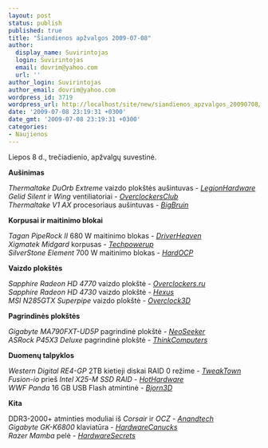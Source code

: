 ```yaml
---
layout: post
status: publish
published: true
title: "Šiandienos apžvalgos 2009-07-08"
author:
  display_name: Suvirintojas
  login: Suvirintojas
  email: dovrim@yahoo.com
  url: ''
author_login: Suvirintojas
author_email: dovrim@yahoo.com
wordpress_id: 3719
wordpress_url: http://localhost/site/new/siandienos_apzvalgos_20090708/
date: '2009-07-08 23:19:31 +0300'
date_gmt: '2009-07-08 23:19:31 +0300'
categories:
- Naujienos
---
```

<p>Liepos 8 d., trečiadienio, apžvalgų suvestinė.</p>
<p><b>Au&scaron;inimas</b></p>
<p><i>Thermaltake DuOrb Extreme</i> vaizdo plok&scaron;tės au&scaron;intuvas - <i><a class="ns" href="http://www.legionhardware.com/document.php?id=843">LegionHardware</a></i><br /><i>Gelid Silent</i> ir <i>Wing</i> ventiliatoriai - <i><a class="ns" href="http://www.overclockersclub.com/reviews/gelid_silent_fans/">OverclockersClub</a></i><br /><i>Thermaltake V1 AX</i> procesoriaus au&scaron;intuvas - <i><a class="ns" href="http://www.bigbruin.com/content/ttv1ax_1">BigBruin</a></i></p>
<p><b>Korpusai ir maitinimo blokai</b></p>
<p><i>Tagan PipeRock II</i> 680 W maitinimo blokas - <i><a class="ns" href="http://www.driverheaven.net/reviews.php?reviewid=805">DriverHeaven</a></i><br /><i>Xigmatek Midgard</i> korpusas - <i><a class="ns" href="http://www.techpowerup.com/reviews/Xigmatek/Midgard/">Techpowerup</a></i><br /><i>SilverStone Element</i> 700 W maitinimo blokas - <i><a class="ns" href="http://enthusiast.hardocp.com/article.html?art=MTY0NywxLCxoZW50aHVzaWFzdA==">HardOCP</a></i></p>
<p><b>Vaizdo plok&scaron;tės</b></p>
<p><i>Sapphire Radeon HD 4770</i> vaizdo plok&scaron;tė - <i><a class="ns" href="http://www.overclockers.ru/lab/33536.shtml">Overclockers.ru</a></i><br /><i>Sapphire Radeon HD 4730</i> vaizdo plok&scaron;tė - <i><a class="ns" href="http://www.hexus.net/content/item.php?item=19175">Hexus</a></i><br /><i>MSI N285GTX Superpipe</i> vaizdo plok&scaron;tė - <i><a class="ns" href="http://overclock3d.net/reviews.php?/gpu_displays/msi_n285gtx_superpipe_2g_pcie_graphics_card/1">Overclock3D</a></i></p>
<p><b>Pagrindinės plok&scaron;tės</b></p>
<p><i>Gigabyte MA790FXT-UD5P</i> pagrindinė plok&scaron;tė - <i><a class="ns" href="http://www.neoseeker.com/Articles/Hardware/Reviews/ga_790fxt-ud5p/">NeoSeeker</a></i><br /><i>ASRock P45X3 Deluxe</i> pagrindinė plok&scaron;tė - <i><a class="ns" href="http://www.thinkcomputers.org/index.php?x=reviews&amp;id=1006">ThinkComputers</a></i></p>
<p><b>Duomenų talpyklos</b></p>
<p><i>Western Digital RE4-GP</i> 2TB kietieji diskai RAID 0 režime - <i><a class="ns" href="http://www.tweaktown.com/reviews/2818/western_digital_re4_gp_2tb_enterprise_hard_disk_in_raid_0/index.html">TweakTown</a></i><br /><i>Fusion-io</i> prie&scaron; <i>Intel X25-M SSD RAID</i> - <i><a class="ns" href="http://hothardware.com/Articles/Fusionio-vs-Intel-X25M-SSD-RAID-Grudge-Match/">HotHardware</a></i><br /><i>WWF Panda</i> 16 GB USB Flash atmintinė - <i><a class="ns" href="http://www.bjorn3d.com/read.php?cID=1615">Bjorn3D</a></i></p>
<p><b>Kita</b></p>
<p>DDR3-2000+ atminties moduliai i&scaron; <i>Corsair</i> ir <i>OCZ</i> - <i><a class="ns" href="http://www.anandtech.com/memory/showdoc.aspx?i=3596">Anandtech</a></i><br /><i>Gigabyte GK-K6800</i> klaviatūra - <i><a class="ns" href="http://www.hardwarecanucks.com/forum/hardware-canucks-reviews/19379-gigabyte-gk-k6800-keyboard-review.html">HardwareCanucks</a></i><br /><i>Razer Mamba</i> pelė - <i><a class="ns" href="http://www.hardwaresecrets.com/article/753">HardwareSecrets</a></i></p>
